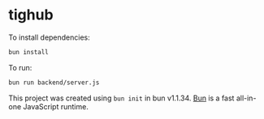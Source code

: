 # tighub

To install dependencies:

```bash
bun install
```

To run:

```bash
bun run backend/server.js
```

This project was created using `bun init` in bun v1.1.34. [Bun](https://bun.sh) is a fast all-in-one JavaScript runtime.
